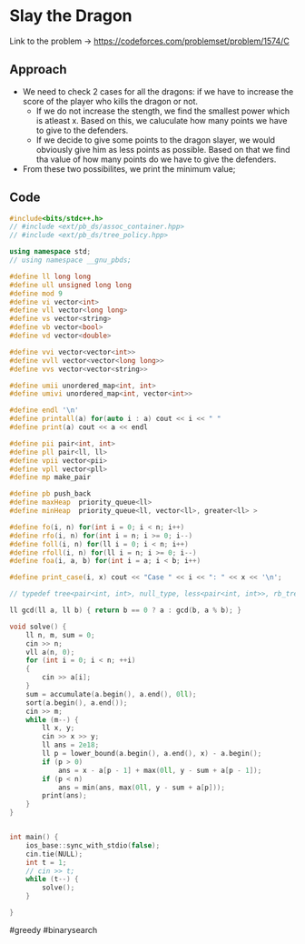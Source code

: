 # Slay the Dragon

Link to the problem -> https://codeforces.com/problemset/problem/1574/C

## Approach
- We need to check 2 cases for all the dragons: if we have to increase the score of the player who kills the dragon or not. 
	- If we do not increase the stength, we find the smallest power which is atleast x. Based on this, we caluculate how many points we have to give to the defenders.
	- If we decide to give some points to the dragon slayer, we would obviously give him as less points as possible. Based on that we find tha value of how many points do we have to give the defenders. 
- From these two possibilites, we print the minimum value;

## Code
```cpp
#include<bits/stdc++.h>
// #include <ext/pb_ds/assoc_container.hpp>
// #include <ext/pb_ds/tree_policy.hpp>

using namespace std;
// using namespace __gnu_pbds;

#define ll long long
#define ull unsigned long long
#define mod 9
#define vi vector<int>
#define vll vector<long long>
#define vs vector<string>
#define vb vector<bool>
#define vd vector<double>

#define vvi vector<vector<int>>
#define vvll vector<vector<long long>>
#define vvs vector<vector<string>>

#define umii unordered_map<int, int>
#define umivi unordered_map<int, vector<int>>

#define endl '\n'
#define printall(a) for(auto i : a) cout << i << " "
#define print(a) cout << a << endl

#define pii pair<int, int>
#define pll pair<ll, ll>
#define vpii vector<pii>
#define vpll vector<pll>
#define mp make_pair

#define pb push_back
#define maxHeap  priority_queue<ll>
#define minHeap  priority_queue<ll, vector<ll>, greater<ll> >

#define fo(i, n) for(int i = 0; i < n; i++)
#define rfo(i, n) for(int i = n; i >= 0; i--)
#define foll(i, n) for(ll i = 0; i < n; i++)
#define rfoll(i, n) for(ll i = n; i >= 0; i--)
#define foa(i, a, b) for(int i = a; i < b; i++)

#define print_case(i, x) cout << "Case " << i << ": " << x << '\n';

// typedef tree<pair<int, int>, null_type, less<pair<int, int>>, rb_tree_tag, tree_order_statistics_node_update> pbds;

ll gcd(ll a, ll b) { return b == 0 ? a : gcd(b, a % b); }

void solve() {
	ll n, m, sum = 0;
	cin >> n;
	vll a(n, 0);
	for (int i = 0; i < n; ++i)
	{
		cin >> a[i];
	}
	sum = accumulate(a.begin(), a.end(), 0ll);
	sort(a.begin(), a.end());
	cin >> m;
	while (m--) {
		ll x, y;
		cin >> x >> y;
		ll ans = 2e18;
		ll p = lower_bound(a.begin(), a.end(), x) - a.begin();
		if (p > 0)
			ans = x - a[p - 1] + max(0ll, y - sum + a[p - 1]);
		if (p < n)
			ans = min(ans, max(0ll, y - sum + a[p]));
		print(ans);
	}
}


int main() {
	ios_base::sync_with_stdio(false);
	cin.tie(NULL);
	int t = 1;
	// cin >> t;
	while (t--) {
		solve();
	}

}
```
#greedy #binarysearch 